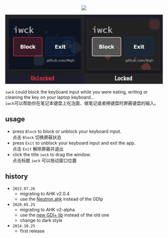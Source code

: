 
<div align="center">
  <img align="center" src="https://capsule-render.vercel.app/api?type=Waving&color=timeGradient&onedark=onedark&text=iwck&desc=v3.0&descSize=20&descAlign=60&descAlignY=64&height=180"/>

  ![Screenshot](Screenshot.png)
</div>

`iwck` could block the keyboard input while you were eating, writing or cleaning the key on your laptop keyboard...  
`iwck`可以帮助你在笔记本键盘上吃泡面、做笔记或者擦键盘时屏蔽键盘的输入。

## usage

- press `Block` to block or unblock your keyboard input.  
点击 `Block` 切换屏蔽状态
- press `Exit` to unblock your keyboard input and exit the app.  
点击 `Exit` 解除屏蔽并退出
- click the title `iwck` to drag the window.  
点击标题 `iwck` 可以拖动窗口位置

## history

- `2023.07.26`
  - migrating to AHK v2.0.4
  - use the [Neutron.ahk](https://github.com/G33kDude/Neutron.ahk.git) instead of the GDIp
- `2020.05.25`
  - migrating to AHK v2-alpha
  - use the [new GDI+ lib](https://github.com/mmikeww/AHKv2-Gdip) instead of the old one
  - change to dark style
- `2014.10.25`
  - first release
